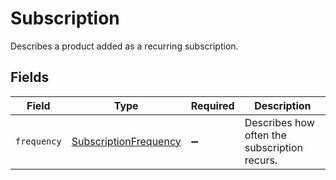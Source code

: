 # Subscription

Describes a product added as a recurring subscription.


## Fields

| Field                                                                 | Type                                                                  | Required                                                              | Description                                                           |
| --------------------------------------------------------------------- | --------------------------------------------------------------------- | --------------------------------------------------------------------- | --------------------------------------------------------------------- |
| `frequency`                                                           | [SubscriptionFrequency](../../models/shared/subscriptionfrequency.md) | :heavy_minus_sign:                                                    | Describes how often the subscription recurs.                          |